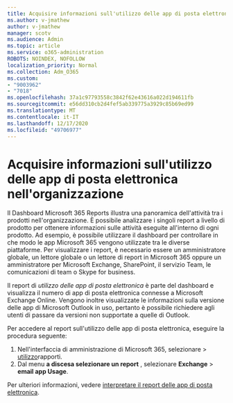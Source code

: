 ```yaml
---
title: Acquisire informazioni sull'utilizzo delle app di posta elettronica nell'organizzazione
ms.author: v-jmathew
author: v-jmathew
manager: scotv
ms.audience: Admin
ms.topic: article
ms.service: o365-administration
ROBOTS: NOINDEX, NOFOLLOW
localization_priority: Normal
ms.collection: Adm_O365
ms.custom:
- "9003962"
- "7018"
ms.openlocfilehash: 37a1c97793558c3842f62e43616a022d194611fb
ms.sourcegitcommit: e56dd310cb2d4fef5ab339775a3929c85b69ed99
ms.translationtype: MT
ms.contentlocale: it-IT
ms.lasthandoff: 12/17/2020
ms.locfileid: "49706977"
---
```

# <a name="gain-insight-into-the-use-of-email-apps-in-your-organization"></a>Acquisire informazioni sull'utilizzo delle app di posta elettronica nell'organizzazione

Il Dashboard Microsoft 365 Reports illustra una panoramica dell'attività tra i prodotti nell'organizzazione. È possibile analizzare i singoli report a livello di prodotto per ottenere informazioni sulle attività eseguite all'interno di ogni prodotto. Ad esempio, è possibile utilizzare il dashboard per controllare in che modo le app Microsoft 365 vengono utilizzate tra le diverse piattaforme. Per visualizzare i report, è necessario essere un amministratore globale, un lettore globale o un lettore di report in Microsoft 365 oppure un amministratore per Microsoft Exchange, SharePoint, il servizio Team, le comunicazioni di team o Skype for business.

Il report di *utilizzo delle app di posta elettronica* è parte del dashboard e visualizza il numero di app di posta elettronica connesse a Microsoft Exchange Online. Vengono inoltre visualizzate le informazioni sulla versione delle app di Microsoft Outlook in uso, pertanto è possibile richiedere agli utenti di passare da versioni non supportate a quelle di Outlook.

Per accedere al report sull'utilizzo delle app di posta elettronica, eseguire la procedura seguente:

1. Nell'interfaccia di amministrazione di Microsoft 365, selezionare  >  [utilizzo](https://go.microsoft.com/fwlink/?linkid=2140342)rapporti.
2. Dal menu **a discesa selezionare un report** , selezionare **Exchange**  >  **email app Usage**.

Per ulteriori informazioni, vedere [interpretare il report delle app di posta elettronica](https://go.microsoft.com/fwlink/?linkid=2140508).
